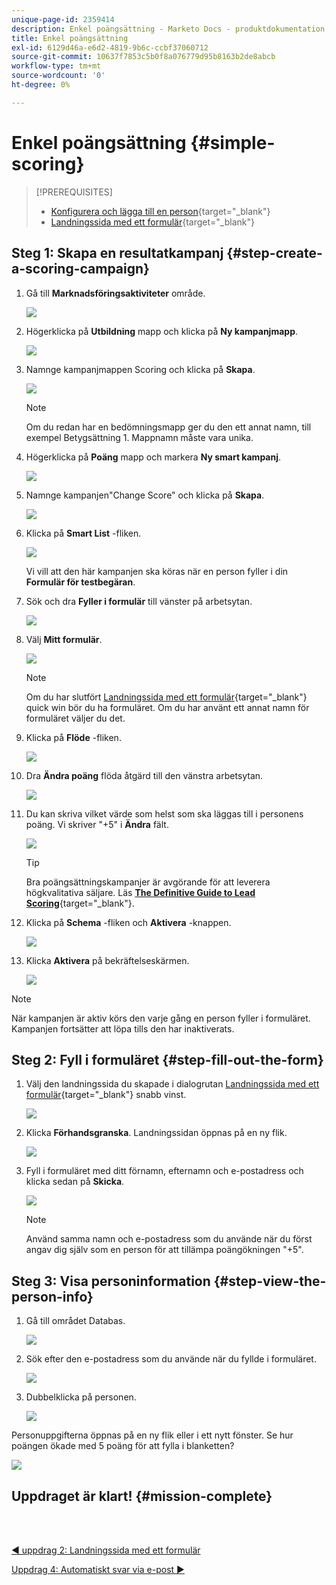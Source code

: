 ```yaml
---
unique-page-id: 2359414
description: Enkel poängsättning - Marketo Docs - produktdokumentation
title: Enkel poängsättning
exl-id: 6129d46a-e6d2-4819-9b6c-ccbf37060712
source-git-commit: 10637f7853c5b0f8a076779d95b8163b2de8abcb
workflow-type: tm+mt
source-wordcount: '0'
ht-degree: 0%

---
```


# Enkel poängsättning {#simple-scoring}

>[!PREREQUISITES]
>
>* [Konfigurera och lägga till en person](/help/marketo/getting-started/quick-wins/get-set-up-and-add-a-person.md){target=&quot;_blank&quot;}
>* [Landningssida med ett formulär](/help/marketo/getting-started/quick-wins/landing-page-with-a-form.md){target=&quot;_blank&quot;}


## Steg 1: Skapa en resultatkampanj {#step-create-a-scoring-campaign}

1. Gå till **Marknadsföringsaktiviteter** område.

   ![](assets/simple-scoring-1.png)

1. Högerklicka på **Utbildning** mapp och klicka på **Ny kampanjmapp**.

   ![](assets/simple-scoring-2.png)

1. Namnge kampanjmappen Scoring och klicka på **Skapa**.

   ![](assets/simple-scoring-3.png)

   >[!NOTE]
   >
   >Om du redan har en bedömningsmapp ger du den ett annat namn, till exempel Betygsättning 1. Mappnamn måste vara unika.

1. Högerklicka på **Poäng** mapp och markera **Ny smart kampanj**.

   ![](assets/simple-scoring-4.png)

1. Namnge kampanjen&quot;Change Score&quot; och klicka på **Skapa**.

   ![](assets/simple-scoring-5.png)

1. Klicka på **Smart List** -fliken.

   ![](assets/simple-scoring-6.png)

   Vi vill att den här kampanjen ska köras när en person fyller i din **Formulär för testbegäran**.

1. Sök och dra **Fyller i formulär** till vänster på arbetsytan.

   ![](assets/simple-scoring-7.png)

1. Välj **Mitt formulär**.

   ![](assets/simple-scoring-8.png)

   >[!NOTE]
   >
   >Om du har slutfört [Landningssida med ett formulär](/help/marketo/getting-started/quick-wins/landing-page-with-a-form.md){target=&quot;_blank&quot;} quick win bör du ha formuläret. Om du har använt ett annat namn för formuläret väljer du det.

1. Klicka på **Flöde** -fliken.

   ![](assets/simple-scoring-9.png)

1. Dra **Ändra poäng** flöda åtgärd till den vänstra arbetsytan.

   ![](assets/simple-scoring-10.png)

1. Du kan skriva vilket värde som helst som ska läggas till i personens poäng. Vi skriver &quot;+5&quot; i **Ändra** fält.

   ![](assets/simple-scoring-11.png)

   >[!TIP]
   >
   >Bra poängsättningskampanjer är avgörande för att leverera högkvalitativa säljare. Läs [**The Definitive Guide to Lead Scoring**](https://www.marketo.com/definitive-guides/lead-scoring/){target=&quot;_blank&quot;}.

1. Klicka på **Schema** -fliken och **Aktivera** -knappen.

   ![](assets/simple-scoring-12.png)

1. Klicka **Aktivera** på bekräftelseskärmen.

   ![](assets/simple-scoring-13.png)

>[!NOTE]
>
>När kampanjen är aktiv körs den varje gång en person fyller i formuläret. Kampanjen fortsätter att löpa tills den har inaktiverats.

## Steg 2: Fyll i formuläret {#step-fill-out-the-form}

1. Välj den landningssida du skapade i dialogrutan [Landningssida med ett formulär](/help/marketo/getting-started/quick-wins/landing-page-with-a-form.md){target=&quot;_blank&quot;} snabb vinst.

   ![](assets/simple-scoring-14.png)

1. Klicka **Förhandsgranska**. Landningssidan öppnas på en ny flik.

   ![](assets/simple-scoring-15.png)

1. Fyll i formuläret med ditt förnamn, efternamn och e-postadress och klicka sedan på **Skicka**.

   ![](assets/simple-scoring-16.png)

   >[!NOTE]
   >
   >Använd samma namn och e-postadress som du använde när du först angav dig själv som en person för att tillämpa poängökningen &quot;+5&quot;.

## Steg 3: Visa personinformation {#step-view-the-person-info}

1. Gå till området Databas.

   ![](assets/simple-scoring-17.png)

1. Sök efter den e-postadress som du använde när du fyllde i formuläret.

   ![](assets/simple-scoring-18.png)

1. Dubbelklicka på personen.

   ![](assets/simple-scoring-19.png)

Personuppgifterna öppnas på en ny flik eller i ett nytt fönster. Se hur poängen ökade med 5 poäng för att fylla i blanketten?

![](assets/simple-scoring-20.png)

## Uppdraget är klart! {#mission-complete}

<br> 

[◄ uppdrag 2: Landningssida med ett formulär](/help/marketo/getting-started/quick-wins/landing-page-with-a-form.md)

[Uppdrag 4: Automatiskt svar via e-post ►](/help/marketo/getting-started/quick-wins/email-auto-response.md)
